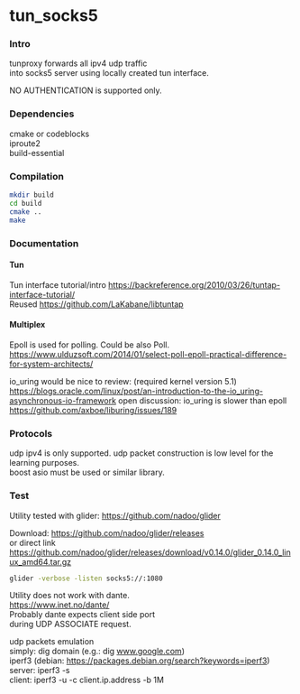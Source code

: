 # tun_socks5

### Intro
tunproxy forwards all ipv4 udp traffic   
into socks5 server using locally created tun interface.

NO AUTHENTICATION is supported only.

### Dependencies

cmake or codeblocks  
iproute2  
build-essential  

### Compilation

```sh
mkdir build
cd build
cmake ..
make
```

### Documentation 

#### Tun
Tun interface tutorial/intro https://backreference.org/2010/03/26/tuntap-interface-tutorial/  
Reused https://github.com/LaKabane/libtuntap   

#### Multiplex
Epoll is used for polling. Could be also Poll.   
https://www.ulduzsoft.com/2014/01/select-poll-epoll-practical-difference-for-system-architects/

io_uring would be nice to review: (required kernel version 5.1)
https://blogs.oracle.com/linux/post/an-introduction-to-the-io_uring-asynchronous-io-framework
open discussion: io_uring is slower than epoll
https://github.com/axboe/liburing/issues/189

### Protocols
udp ipv4 is only supported.
udp packet construction is low level for the learning purposes.   
boost asio must be used or similar library.  

### Test
Utility tested with glider: https://github.com/nadoo/glider  
  
Download: https://github.com/nadoo/glider/releases  
or direct link  
https://github.com/nadoo/glider/releases/download/v0.14.0/glider_0.14.0_linux_amd64.tar.gz  
  
```sh
glider -verbose -listen socks5://:1080
````
  
Utility does not work with dante.  
https://www.inet.no/dante/  
Probably dante expects client side port   
during UDP ASSOCIATE request.  

udp packets emulation  
simply: dig domain (e.g.: dig www.google.com)  
iperf3 (debian: https://packages.debian.org/search?keywords=iperf3)  
server: iperf3 -s  
client: iperf3 -u -c client.ip.address -b 1M  


